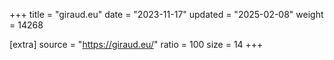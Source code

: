 +++
title = "giraud.eu"
date = "2023-11-17"
updated = "2025-02-08"
weight = 14268

[extra]
source = "https://giraud.eu/"
ratio = 100
size = 14
+++
